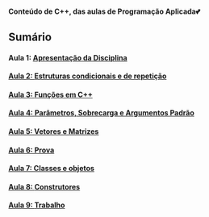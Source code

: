 <h4> Conteúdo de C++, das aulas de Programação Aplicada💕</h4>
<h2>Sumário</h2>
<h4>Aula 1: <a href="https://github.com/MaineCalabrezi13/ProgramacaoAplicada/tree/main/Aula%2005.08">Apresentação da Disciplina</h4>
<h4>Aula 2: <a href="https://github.com/MaineCalabrezi13/ProgramacaoAplicada/tree/main/Aula%2012.08">Estruturas condicionais e de repetição</h4>
<h4>Aula 3: <a href="https://github.com/MaineCalabrezi13/ProgramacaoAplicada/tree/main/Aula%2019.08">Funções em C++</h4>
<h4>Aula 4: <a href="https://github.com/MaineCalabrezi13/ProgramacaoAplicada/tree/main/Aula%2026.08">Parâmetros, Sobrecarga e Argumentos Padrão</h4>
<h4>Aula 5: <a href="https://github.com/MaineCalabrezi13/ProgramacaoAplicada/tree/main/02.09">Vetores e Matrizes</h4>
<h4>Aula 6: Prova</h4>
<h4>Aula 7: <a href="https://github.com/MaineCalabrezi13/ProgramacaoAplicada/tree/main/Aula%2016.09">Classes e objetos</h4>
<h4>Aula 8: <a href="https://github.com/MaineCalabrezi13/ProgramacaoAplicada/tree/main/Aula%2023.09">Construtores</h4>
<h4>Aula 9: <a href="https://github.com/MaineCalabrezi13/ProgramacaoAplicada/tree/main/Aula%2030.09">Trabalho</h4>




